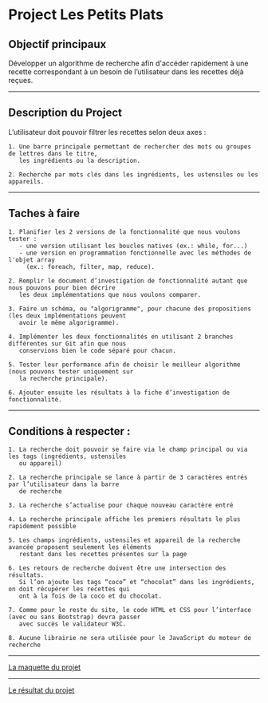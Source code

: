 
# Project Les Petits Plats

## Objectif principaux
Développer un algorithme de recherche afin d'accéder rapidement à une recette correspondant à un besoin
de l’utilisateur dans les recettes déjà reçues.

----------------------------------------------------------------------------------------------------------

## Description du Project
L’utilisateur doit pouvoir filtrer les recettes selon deux axes :

    1. Une barre principale permettant de rechercher des mots ou groupes de lettres dans le titre, 
       les ingrédients ou la description.

    2. Recherche par mots clés dans les ingrédients, les ustensiles ou les appareils.

----------------------------------------------------------------------------------------------------------

## Taches à faire

    1. Planifier les 2 versions de la fonctionnalité que nous voulons tester : 
       - une version utilisant les boucles natives (ex.: while, for...)
       - une version en programmation fonctionnelle avec les méthodes de l'objet array 
         (ex.: foreach, filter, map, reduce).     
    
    2. Remplir le document d’investigation de fonctionnalité autant que nous pouvons pour bien décrire 
       les deux implémentations que nous voulons comparer.
    
    3. Faire un schéma, ou "algorigramme", pour chacune des propositions (les deux implémentations peuvent 
       avoir le même algorigramme).
    
    4. Implémenter les deux fonctionnalités en utilisant 2 branches différentes sur Git afin que nous 
       conservions bien le code séparé pour chacun.
    
    5. Tester leur performance afin de choisir le meilleur algorithme (nous pouvons tester uniquement sur 
       la recherche principale).
    
    6. Ajouter ensuite les résultats à la fiche d’investigation de fonctionnalité.

-------------------------------------------------------------------------------------------------------------

## Conditions à respecter :
    
    1. La recherche doit pouvoir se faire via le champ principal ou via les tags (ingrédients, ustensiles 
       ou appareil)
    
    2. La recherche principale se lance à partir de 3 caractères entrés par l’utilisateur dans la barre 
       de recherche

    3. La recherche s’actualise pour chaque nouveau caractère entré

    4. La recherche principale affiche les premiers résultats le plus rapidement possible
    
    5. Les champs ingrédients, ustensiles et appareil de la recherche avancée proposent seulement les éléments 
       restant dans les recettes présentes sur la page

    6. Les retours de recherche doivent être une intersection des résultats. 
       Si l’on ajoute les tags “coco” et “chocolat” dans les ingrédients, on doit récupérer les recettes qui 
       ont à la fois de la coco et du chocolat.

    7. Comme pour le reste du site, le code HTML et CSS pour l’interface (avec ou sans Bootstrap) devra passer 
       avec succès le validateur W3C.

    8. Aucune librairie ne sera utilisée pour le JavaScript du moteur de recherche

-------------------------------------------------------------------------------------------------------------

[La maquette du projet](https://www.figma.com/file/xqeE1ZKlHUWi2Efo8r73NK/UI-Design-Les-Petits-Plats-FR?node-id=1%3A2)

-------------------------------------------------------------------------------------------------------------

[Le résultat du projet](https://vsabernard.github.io/P7Les-Petits-Plats/)
    